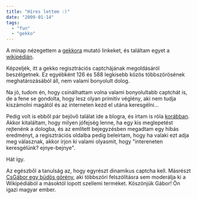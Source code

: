```yaml
---
title: "Híres lettem :)"
date: "2009-01-14"
tags: 
  - "fun"
  - "gekko"
---
```


A minap nézegettem a [gekkora](http://gekko.csokavar.hu) mutató linkeket, és találtam egyet a [wikipédián](http://hu.wikipedia.org/wiki/Wikip%C3%A9dia:Tudakoz%C3%B3/Arch%C3%ADvum/2008-12-10).

Képzeljék, itt a gekko regisztrációs captchájának megoldásáról beszélgetnek. Ez egyébként 126 és 588 legkisebb közös többszörösének meghatározásából áll, nem valami bonyolult dolog.

Na jó, tudom én, hogy csinálhattam volna valami bonyolultabb captchát is, de a fene se gondolta, hogy lesz olyan primitív véglény, aki nem tudja kiszámolni magától és az interneten kezd el utána keresgélni...

Pedig volt is ebből pár bejövő találat ide a blogra, és írtam is róla [korábban](https://csokavar.hu/blog/2008/02/tudok-egy-rovidebb-utat-az-erdon-at/). Akkor kitaláltam, hogy milyen jófejség lenne, ha egy kis meglepetést rejtenénk a dologba, és az említett bejegyzésben megadtam egy hibás eredményt, a regisztrációs oldalba pedig beleírtam, hogy ha valaki ezt adja meg válasznak, akkor írjon ki valami olyasmit, hogy "intereneten keresgélünk? ejnye-bejnye".

Hát így.

Az egészből a tanulság az, hogy egyrészt dinamikus captcha kell. Másrészt [CsGábor egy büdös görény](http://hu.wikipedia.org/wiki/Szerkeszt%C5%91:CsG%C3%A1bor), aki többszöri felszólításra sem moderálja ki a Wikipédiából a másoktól lopott szellemi terméket. Köszönjük Gábor! Ön igazi magyar ember.
